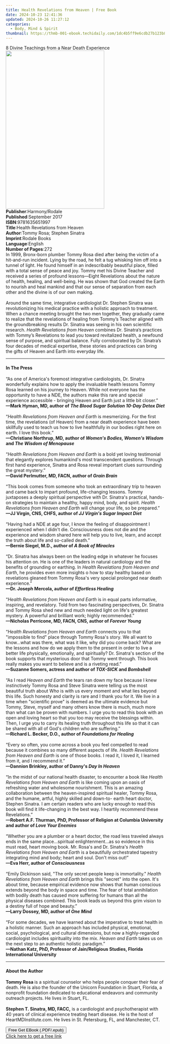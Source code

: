```yaml
---
title: Health Revelations from Heaven | Free Book
date: 2024-10-23 12:41:36
updated: 2024-10-26 11:27:12
categories:
  - Body, Mind & Spirit
thumbnail: https://thmb-001-ebook.techidaily.com/1dc4b5ff9e6cdb27b123b8412c40a409031a6d744b35fcd20a54abe99787d323.jpg
---
```

<main id="book-container">
  <div class="flex flex-col">
    <div class="book-brief flex-1 py-6 px-4 sm:p-6 md:py-10 md:px-8">
      <!-- brief-->
      <div class="book-brief-main">
        8 Divine Teachings from a Near Death Experience
      </div>
    </div>
    <div
      class="book-meta-info flex-1 grid gap-4 col-start-1 col-end-3 row-start-1 sm:mb-6 sm:grid-cols-4 lg:gap-6 lg:col-start-2 lg:row-end-6 lg:row-span-6 lg:mb-0"
    >
      <div
        class="book-meta-info-left place-content-center mt-4 p-4 text-sm leading-6 col-start-2 col-span-2 dark:text-slate-400"
      >
        <img
          class="w-full h-500 object-cover rounded-lg sm:h-255 sm:col-span-2 lg:col-span-full"
          src="https://img-001-ebook.techidaily.com/a5af0bbb9ed68f53ff6b8d4f6146404bb51d9730ab6742a2ec42170ca5a41da6.jpg"
          alt=""
          width="312"
          height="500"
        />
      </div>
      <div
        class="book-meta-info-right mt-2 col-start-1 row-start-2 col-span-3 self-center"
      >
        <!-- meta data  -->
        <div class="flex flex-col px-4 md:px-8">
          <div class="flex-1">
            <strong>Publisher</strong>:<span class="px-2">Harmony/Rodale</span>
          </div>
          <div class="flex-1">
            <strong>Published</strong>:<span class="px-2">September 2017</span>
          </div>
          <div class="flex-1">
            <strong>ISBN</strong>:<span class="px-2">9781635651997</span>
          </div>
          <div class="flex-1">
            <strong>Title</strong>:<span class="px-2"
              >Health Revelations from Heaven</span
            >
          </div>
          <div class="flex-1">
            <strong>Author</strong>:<span class="px-2"
              >Tommy Rosa; Stephen Sinatra</span
            >
          </div>
          <div class="flex-1">
            <strong>Imprint</strong>:<span class="px-2">Rodale Books</span>
          </div>
          <div class="flex-1">
            <strong>Language</strong>:<span class="px-2">English</span>
          </div>
          <div class="flex-1">
            <strong>Number of Pages</strong>:<span class="px-2">272</span>
          </div>
        </div>
      </div>
    </div>
    <div class="book-description flex-1 py-6 px-4 sm:p-6 md:py-10 md:px-8">
      <div class="book-description-main">
        <div accordion-content="" id="description">
          In 1999, Bronx-born plumber Tommy Rosa died after being the victim of
          a hit-and-run incident. Lying by the road, he felt a tug whisking him
          off into a tunnel of light. He found himself in an indescribably
          beautiful place, filled with a total sense of peace and joy. Tommy met
          his Divine Teacher and received a series of profound lessons—Eight
          Revelations about the nature of health, healing, and well-being. He
          was shown that God created the Earth to nourish and heal mankind and
          that our sense of separation from each other and the divine is of our
          own making.<br /><br />Around the same time, integrative cardiologist
          Dr. Stephen Sinatra was revolutionizing his medical practice with a
          holistic approach to treatment. When a chance meeting brought the two
          men together, they gradually came to realize that the revelations of
          healing from Tommy’s Teacher aligned with the groundbreaking results
          Dr. Sinatra was seeing in his own scientific research.
          <i>Health Revelations from Heaven</i> combines Dr. Sinatra’s practices
          with Tommy’s Revelations to lead you toward revitalized health, a
          newfound sense of purpose, and spiritual balance. Fully corroborated
          by Dr. Sinatra’s four decades of medical expertise, these stories and
          practices can bring the gifts of Heaven and Earth into everyday life.
        </div>
        <div class="accordion-fader"></div>
      </div>
    </div>
    <div class="book-excerpts flex-1 py-6 px-4 sm:p-6 md:py-10 md:px-8">
      <!-- excerpts-->
      <div class="book-excerpts-main">
        <hr />
        <h4 class="placeholder placeholder-heading">
          <span>In The Press</span>
        </h4>
        <p>
          “As one of America's foremost integrative cardiologists, Dr. Sinatra
          wonderfully explains how to apply the invaluable health lessons Tommy
          Rosa learned on his journey to Heaven. While not everyone has the
          opportunity to have a NDE, the authors make this rare and special
          experience accessible - bringing Heaven and Earth just a little bit
          closer.” <br /><b
            >—Mark Hyman, MD, author of
            <i>The Blood Sugar Solution 10-Day Detox Diet</i><br /></b
          ><br />“<i>Health Revelations from Heaven and Earth</i> is
          mesmerizing. For the first time, the revelations (of Heaven) from a
          near death experience have been skillfully used to teach us how to
          live healthfully in our bodies right here on earth. I love this book.”
          <br /><b
            >—Christiane Northrup, MD, author of
            <i>Women's Bodies, Women's Wisdom</i> and
            <i>The Wisdom of Menopause<br /></i></b
          ><br />“<i>Health Revelations from Heaven and Earth</i> is a bold yet
          loving testimonial that elegantly explores humankind's most
          transcendent questions. Through first hand experience, Sinatra and
          Rosa reveal important clues surrounding the great mystery.” <br /><b
            >—David Perlmutter, MD, FACN, author of <i>Grain Brain</i></b
          ><br /><br />“This book comes from someone who took an extraordinary
          trip to heaven and came back to impart profound, life-changing
          lessons. Tommy juxtaposes a deeply spiritual perspective with Dr.
          Sinatra's practical, hands-on strategies to maintain a healthy, happy
          mind, body, and spirit.
          <i>Health Revelations from Heaven and Earth</i> will change your life,
          so be prepared.” <br /><b
            >—JJ Virgin, CNS, CHFS, author of
            <i>JJ Virgin's Sugar Impact Diet</i><br /></b
          ><br />“Having had a NDE at age four, I know the feeling of
          disappointment I experienced when I didn't die. Consciousness does not
          die and the experience and wisdom shared here will help you to live,
          learn, and accept the truth about life and so-called death.” <br /><b
            >—Bernie Siegel, M.D., author of <i>A Book of Miracles</i><br /></b
          ><br />“Dr. Sinatra has always been on the leading edge in whatever he
          focuses his attention on. He is one of the leaders in natural
          cardiology and the benefits of grounding or earthing. In
          <i>Health Revelations from Heaven and Earth</i>, he provides even more
          insights o how to stay healthy based on revelations gleaned from Tommy
          Rosa's very special prolonged near death experience.” <br /><b
            >—Dr. Joseph Mercola, author of <i>Effortless Healing</i></b
          ><br /><br />“<i>Health Revelations from Heaven and Earth</i> is in
          equal parts informative, inspiring, and revelatory. Told from two
          fascinating perspectives, Dr. Sinatra and Tommy Rosa shed new and much
          needed light on life's greatest mystery. A powerful and brilliant
          work; highly recommended.” <br /><b
            >—Nicholas Perricone, MD, FACN, CNS, author of <i>Forever Young</i
            ><br /></b
          ><br />“<i>Health Revelations from Heaven and Earth</i> connects you
          to that "impossible to find" place through Tommy Rosa's story. We all
          want to know...what was there, what was it like, why did you come
          back? What are the lessons and how do we apply them to the present in
          order to live a better life physically, emotionally, and spiritually?
          Dr. Sinatra's section of the book supports that mysterious door that
          Tommy went through. This book really makes you want to believe and is
          a riveting read.” <br /><b
            >—Suzanne Somers, actress and author of <i>TOX-SICK</i> and
            <i>Bombshell</i><br /></b
          ><br />“As I read <i>Heaven and Earth</i> the tears ran down my face
          because I knew instinctively Tommy Rosa and Steve Sinatra were telling
          us the most beautiful truth about W<i>ho</i> is with us every moment
          and what lies beyond this life. Such honesty and clarity is rare and I
          thank you for it. We live in a time when "scientific prove" is deemed
          as the ultimate evidence but Tommy, Steve, myself and many others know
          there is much, much more than what can be proven with numbers. I urge
          you to read this book with an open and loving heart so that you too
          may receive the blessings within. Then, I urge you to carry its
          healing truth throughout this life so that it can be shared with all
          of God's children who are suffering.” <br /><b
            >—Richard L. Becker, D.O., author of <i>Foundations for Healing</i
            ><br /></b
          ><br />“Every so often, you come across a book you feel compelled to
          read because it combines so many different aspects of life.
          <i>Health Revelations from Heaven and Earth</i> is one of those books.
          I read it, I loved it, I learned from it, and I recommend it.”
          <br /><b>—Dannion Brinkley, author of Danny's <i>Day In Heaven</i></b
          ><br /><br />“In the midst of our national health disaster, to
          encounter a book like
          <i>Health Revelations from Heaven and Earth </i>is like coming upon an
          oasis of refreshing water and wholesome nourishment. This is an
          amazing collaboration between the heaven-inspired spiritual healer,
          Tommy Rosa, and the humane, artful, highly skilled and down-to- earth
          heart doctor, Stephen Sinatra. I am certain readers who are lucky
          enough to read this book will find it life-changing in the best way. I
          heartily recommend these Revelations.” <br /><b
            >—Robert A.F. Thurman, PhD, Professor of Religion at Columbia
            University and author of <i>Love Your Enemies</i></b
          ><br /><br />“Whether you are a plumber or a heart doctor, the road
          less traveled always ends in the same place...spiritual
          enlightenment...as so evidence in this must read, heart moving book.
          Mr. Rosa's and Dr. Sinatra's
          <i>Health Revelations from Heaven and Earth</i> is a beautifully
          orchestrated tapestry integrating mind and body; heart and soul. Don't
          miss out!” <br /><b>—Eva Herr, author of <i>Consciousness</i></b
          ><br /><br />“Emily Dickinson said, "The only secret people keep is
          immortality." <i>Health Revelations from Heaven and Earth</i> brings
          this "secret" into the open. It's about time, because empirical
          evidence now shows that human conscious extends beyond the body in
          space and time. The fear of total annihilation with bodily death has
          caused more suffering for humans than all the physical diseases
          combined. This book leads us beyond this grim vision to a destiny full
          of hope and beauty.” <br /><b
            >—Larry Dossey, MD, author of <i>One Mind</i></b
          ><br /><br />“For some decades, we have learned about the imperative
          to treat health in a holistic manner. Such an approach has included
          physical, emotional, social, psychological, and cultural dimensions,
          but now a highly-regarded cardiologist includes spirituality into the
          mix. <i>Heaven and Earth</i> takes us on the next step to an authentic
          holistic paradigm.” <br /><b
            >—Nathan Katz, PhD, Professor of Jain/Religious Studies, Florida
            International University</b
          >
        </p>
      </div>
    </div>
    <div class="book-about-author flex-1 py-6 px-4 sm:p-6 md:py-10 md:px-8">
      <!-- about author-->
      <div class="book-main-author-main">
        <hr />
        <h4 class="placeholder placeholder-heading">
          <span>About the Author</span>
        </h4>
        <p>
          <b>Tommy Rosa </b>is a spiritual counselor who helps people conquer
          their fear of death. He is also the founder of the Unicorn Foundation
          in Stuart, Florida, a nonprofit foundation dedicated to educational
          endeavors and community outreach projects. He lives in Stuart, FL.<br /><br />
          <b>Stephen T. Sinatra, MD, FACC,</b> is a cardiologist and
          psychotherapist with 40 years of clinical experience treating heart
          disease. He is the host of HeartMDInstitute.com. He lives in St.
          Petersburg, FL, and Manchester, CT.
        </p>
      </div>
    </div>
    <div class="book-free-get flex-1 py-6 px-4 sm:p-6 md:py-10 md:px-8">
      <button
        id="btn-free-get"
        class="bg-blue-500 hover:bg-blue-700 text-white font-bold py-2 px-4 rounded"
      >
        Free Get EBook (.PDF/.epub)
      </button>
      <div id="countdown-display" class="px-2 text-lg mt-2"></div>
      <a
        id="free-link"
        class="hidden bg-blue-500 hover:bg-blue-700 text-white font-bold py-2 px-4 rounded"
        href="https://www.ebooks.com/en-us/book/96176753/health-revelations-from-heaven/tommy-rosa/"
        target="_blank"
        >Click here to get a free link</a
      >
    </div>
    <script>
      let countdownTime = 0;
      let countdownInterval = null;
      document
        .getElementById('btn-free-get')
        .addEventListener('click', startCountdown);
      function startCountdown() {
        countdownTime = new Date().getTime() + 60000 * 3;
        countdownInterval = setInterval(updateCountdown, 1000);
        document.getElementById('btn-free-get').disabled = true;
        document
          .getElementById('btn-free-get')
          .classList.add('bg-gray-500', 'cursor-not-allowed');
      }
      function updateCountdown() {
        let currentTime = new Date().getTime();
        let timeLeft = countdownTime - currentTime;
        let secondsLeft = Math.floor(timeLeft / 1000);
        document.getElementById('countdown-display').innerHTML =
          `Remaining time: ${secondsLeft} seconds.`;
        if (secondsLeft <= 0) {
          clearInterval(countdownInterval);
          document.getElementById('btn-free-get').classList.add('hidden');
          document.getElementById('free-link').classList.remove('hidden');
          document.getElementById('countdown-display').innerHTML = '';
        }
      }
    </script>
  </div>
</main>
